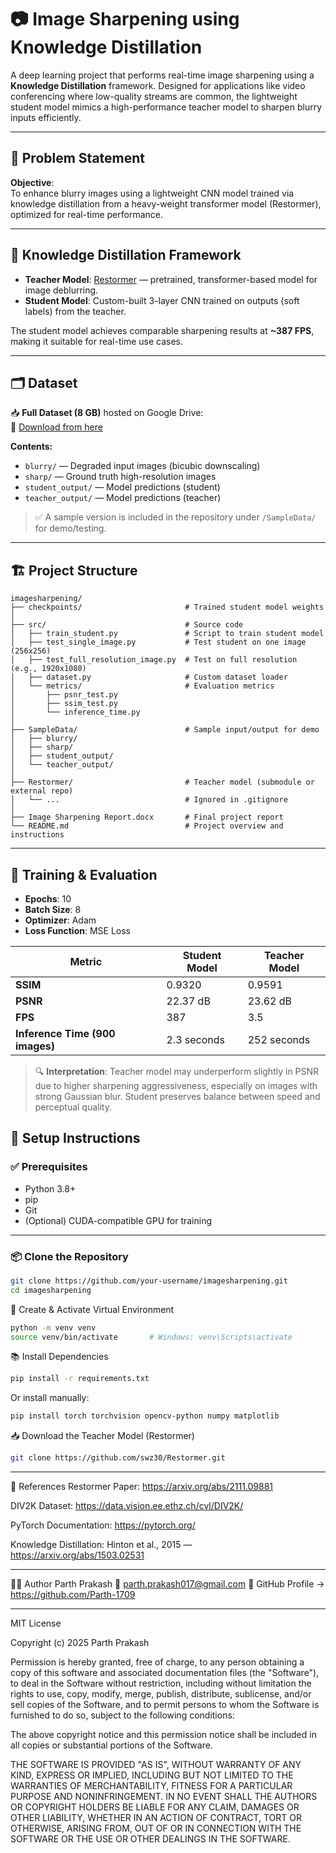 # 📷 Image Sharpening using Knowledge Distillation

A deep learning project that performs real-time image sharpening using a **Knowledge Distillation** framework. Designed for applications like video conferencing where low-quality streams are common, the lightweight student model mimics a high-performance teacher model to sharpen blurry inputs efficiently.

---

## 📌 Problem Statement

**Objective**:  
To enhance blurry images using a lightweight CNN model trained via knowledge distillation from a heavy-weight transformer model (Restormer), optimized for real-time performance.

---

## 🧠 Knowledge Distillation Framework

- **Teacher Model**: [Restormer](https://github.com/swz30/Restormer) — pretrained, transformer-based model for image deblurring.
- **Student Model**: Custom-built 3-layer CNN trained on outputs (soft labels) from the teacher.

The student model achieves comparable sharpening results at **~387 FPS**, making it suitable for real-time use cases.

---

## 🗂 Dataset

📥 **Full Dataset (8 GB)** hosted on Google Drive:  
🔗 [Download from here](https://drive.google.com/drive/folders/1js63_lLxa3rbLCz4LT6j4WzeH6oQ7qw-?usp=drive_link)

**Contents:**
- `blurry/` — Degraded input images (bicubic downscaling)
- `sharp/` — Ground truth high-resolution images
- `student_output/` — Model predictions (student)
- `teacher_output/` — Model predictions (teacher)

> ✅ A sample version is included in the repository under `/SampleData/` for demo/testing.

---

## 🏗️ Project Structure

```
imagesharpening/
├── checkpoints/                       # Trained student model weights
│
├── src/                               # Source code
│   ├── train_student.py               # Script to train student model
│   ├── test_single_image.py           # Test student on one image (256x256)
│   ├── test_full_resolution_image.py  # Test on full resolution (e.g., 1920x1080)
│   ├── dataset.py                     # Custom dataset loader
│   └── metrics/                       # Evaluation metrics
│       ├── psnr_test.py
│       ├── ssim_test.py
│       └── inference_time.py
│
├── SampleData/                        # Sample input/output for demo
│   ├── blurry/
│   ├── sharp/
│   ├── student_output/
│   └── teacher_output/
│
├── Restormer/                         # Teacher model (submodule or external repo)
│   └── ...                            # Ignored in .gitignore
│
├── Image Sharpening Report.docx       # Final project report
└── README.md                          # Project overview and instructions

```



---

## 🧪 Training & Evaluation

- **Epochs**: 10  
- **Batch Size**: 8  
- **Optimizer**: Adam  
- **Loss Function**: MSE Loss  

| Metric                          | Student Model | Teacher Model |
| ------------------------------ | ------------- | ------------- |
| **SSIM**                        | 0.9320        | 0.9591        |
| **PSNR**                        | 22.37 dB      | 23.62 dB      |
| **FPS**                         | 387           | 3.5           |
| **Inference Time (900 images)**| 2.3 seconds   | 252 seconds   |

> 🔍 **Interpretation**: Teacher model may underperform slightly in PSNR due to higher sharpening aggressiveness, especially on images with strong Gaussian blur. Student preserves balance between speed and perceptual quality.


## 🚀 Setup Instructions

### ✅ Prerequisites

- Python 3.8+
- pip
- Git
- (Optional) CUDA-compatible GPU for training

---

### 📦 Clone the Repository

```bash
git clone https://github.com/your-username/imagesharpening.git
cd imagesharpening
```

🧪 Create & Activate Virtual Environment
```bash
python -m venv venv
source venv/bin/activate       # Windows: venv\Scripts\activate
```

📚 Install Dependencies
```bash
pip install -r requirements.txt
```
Or install manually:
```bash
pip install torch torchvision opencv-python numpy matplotlib
```

📥 Download the Teacher Model (Restormer)
```bash
git clone https://github.com/swz30/Restormer.git

```
---

📄 References
Restormer Paper: https://arxiv.org/abs/2111.09881

DIV2K Dataset: https://data.vision.ee.ethz.ch/cvl/DIV2K/

PyTorch Documentation: https://pytorch.org/

Knowledge Distillation: Hinton et al., 2015 — https://arxiv.org/abs/1503.02531

---

👨‍🎓 Author
Parth Prakash
📧 parth.prakash017@gmail.com 
🔗 GitHub Profile -> https://github.com/Parth-1709

---

MIT License

Copyright (c) 2025 Parth Prakash

Permission is hereby granted, free of charge, to any person obtaining a copy
of this software and associated documentation files (the "Software"), to deal
in the Software without restriction, including without limitation the rights
to use, copy, modify, merge, publish, distribute, sublicense, and/or sell
copies of the Software, and to permit persons to whom the Software is
furnished to do so, subject to the following conditions:

The above copyright notice and this permission notice shall be included in all
copies or substantial portions of the Software.

THE SOFTWARE IS PROVIDED "AS IS", WITHOUT WARRANTY OF ANY KIND, EXPRESS OR
IMPLIED, INCLUDING BUT NOT LIMITED TO THE WARRANTIES OF MERCHANTABILITY,
FITNESS FOR A PARTICULAR PURPOSE AND NONINFRINGEMENT. IN NO EVENT SHALL THE
AUTHORS OR COPYRIGHT HOLDERS BE LIABLE FOR ANY CLAIM, DAMAGES OR OTHER
LIABILITY, WHETHER IN AN ACTION OF CONTRACT, TORT OR OTHERWISE, ARISING FROM,
OUT OF OR IN CONNECTION WITH THE SOFTWARE OR THE USE OR OTHER DEALINGS IN THE
SOFTWARE.


